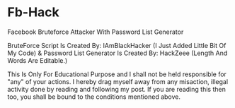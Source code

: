 # Fb-Hack
Facebook Bruteforce Attacker With Password List Generator

BruteForce Script Is Created By: IAmBlackHacker (I Just Added Little Bit Of My Code)
&
Password List Generator Is Created By: HackZeee (Length And Words Are Editable.)


This Is Only For Educational Purpose and I shall not be held responsible for "any" of your actions. I hereby drag myself away from any misaction, illegal activity done by reading and following my post. If you are reading this then too, you shall be bound to the conditions mentioned above.
